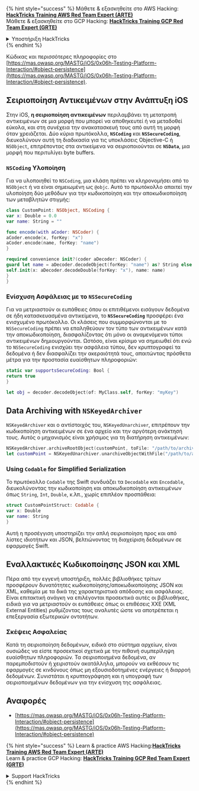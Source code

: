 {% hint style="success" %}
Μάθετε & εξασκηθείτε στο AWS Hacking:<img src="/.gitbook/assets/arte.png" alt="" data-size="line">[**HackTricks Training AWS Red Team Expert (ARTE)**](https://training.hacktricks.xyz/courses/arte)<img src="/.gitbook/assets/arte.png" alt="" data-size="line">\
Μάθετε & εξασκηθείτε στο GCP Hacking: <img src="/.gitbook/assets/grte.png" alt="" data-size="line">[**HackTricks Training GCP Red Team Expert (GRTE)**<img src="/.gitbook/assets/grte.png" alt="" data-size="line">](https://training.hacktricks.xyz/courses/grte)

<details>

<summary>Υποστήριξη HackTricks</summary>

* Ελέγξτε τα [**σχέδια συνδρομής**](https://github.com/sponsors/carlospolop)!
* **Εγγραφείτε στην** 💬 [**ομάδα Discord**](https://discord.gg/hRep4RUj7f) ή στην [**ομάδα telegram**](https://t.me/peass) ή **ακολουθήστε** μας στο **Twitter** 🐦 [**@hacktricks\_live**](https://twitter.com/hacktricks\_live)**.**
* **Μοιραστείτε κόλπα hacking υποβάλλοντας PRs στα** [**HackTricks**](https://github.com/carlospolop/hacktricks) και [**HackTricks Cloud**](https://github.com/carlospolop/hacktricks-cloud) github repos.

</details>
{% endhint %}

Κώδικας και περισσότερες πληροφορίες στο [https://mas.owasp.org/MASTG/iOS/0x06h-Testing-Platform-Interaction/#object-persistence](https://mas.owasp.org/MASTG/iOS/0x06h-Testing-Platform-Interaction/#object-persistence).

## Σειριοποίηση Αντικειμένων στην Ανάπτυξη iOS

Στην iOS, **η σειριοποίηση αντικειμένων** περιλαμβάνει τη μετατροπή αντικειμένων σε μια μορφή που μπορεί να αποθηκευτεί ή να μεταδοθεί εύκολα, και στη συνέχεια την ανακατασκευή τους από αυτή τη μορφή όταν χρειάζεται. Δύο κύρια πρωτόκολλα, **`NSCoding`** και **`NSSecureCoding`**, διευκολύνουν αυτή τη διαδικασία για τις υποκλάσεις Objective-C ή `NSObject`, επιτρέποντας στα αντικείμενα να σειριοποιούνται σε **`NSData`**, μια μορφή που περιτυλίγει byte buffers.

### **`NSCoding`** Υλοποίηση
Για να υλοποιηθεί το `NSCoding`, μια κλάση πρέπει να κληρονομήσει από το `NSObject` ή να είναι σημειωμένη ως `@objc`. Αυτό το πρωτόκολλο απαιτεί την υλοποίηση δύο μεθόδων για την κωδικοποίηση και την αποκωδικοποίηση των μεταβλητών στιγμής:
```swift
class CustomPoint: NSObject, NSCoding {
var x: Double = 0.0
var name: String = ""

func encode(with aCoder: NSCoder) {
aCoder.encode(x, forKey: "x")
aCoder.encode(name, forKey: "name")
}

required convenience init?(coder aDecoder: NSCoder) {
guard let name = aDecoder.decodeObject(forKey: "name") as? String else { return nil }
self.init(x: aDecoder.decodeDouble(forKey: "x"), name: name)
}
}
```
### **Ενίσχυση Ασφάλειας με το `NSSecureCoding`**
Για να μετριαστούν οι ευπάθειες όπου οι επιτιθέμενοι εισάγουν δεδομένα σε ήδη κατασκευασμένα αντικείμενα, το **`NSSecureCoding`** προσφέρει ένα ενισχυμένο πρωτόκολλο. Οι κλάσεις που συμμορφώνονται με το `NSSecureCoding` πρέπει να επαληθεύουν τον τύπο των αντικειμένων κατά την αποκωδικοποίηση, διασφαλίζοντας ότι μόνο οι αναμενόμενοι τύποι αντικειμένων δημιουργούνται. Ωστόσο, είναι κρίσιμο να σημειωθεί ότι ενώ το `NSSecureCoding` ενισχύει την ασφάλεια τύπου, δεν κρυπτογραφεί τα δεδομένα ή δεν διασφαλίζει την ακεραιότητά τους, απαιτώντας πρόσθετα μέτρα για την προστασία ευαίσθητων πληροφοριών:
```swift
static var supportsSecureCoding: Bool {
return true
}

let obj = decoder.decodeObject(of: MyClass.self, forKey: "myKey")
```
## Data Archiving with `NSKeyedArchiver`
`NSKeyedArchiver` και ο αντίστοιχός του, `NSKeyedUnarchiver`, επιτρέπουν την κωδικοποίηση αντικειμένων σε ένα αρχείο και την αργότερη ανάκτησή τους. Αυτός ο μηχανισμός είναι χρήσιμος για τη διατήρηση αντικειμένων:
```swift
NSKeyedArchiver.archiveRootObject(customPoint, toFile: "/path/to/archive")
let customPoint = NSKeyedUnarchiver.unarchiveObjectWithFile("/path/to/archive") as? CustomPoint
```
### Using `Codable` for Simplified Serialization
Το πρωτόκολλο `Codable` της Swift συνδυάζει τα `Decodable` και `Encodable`, διευκολύνοντας την κωδικοποίηση και αποκωδικοποίηση αντικειμένων όπως `String`, `Int`, `Double`, κ.λπ., χωρίς επιπλέον προσπάθεια:
```swift
struct CustomPointStruct: Codable {
var x: Double
var name: String
}
```
Αυτή η προσέγγιση υποστηρίζει την απλή σειριοποίηση προς και από λίστες ιδιοτήτων και JSON, βελτιώνοντας τη διαχείριση δεδομένων σε εφαρμογές Swift.

## Εναλλακτικές Κωδικοποίησης JSON και XML
Πέρα από την εγγενή υποστήριξη, πολλές βιβλιοθήκες τρίτων προσφέρουν δυνατότητες κωδικοποίησης/αποκωδικοποίησης JSON και XML, καθεμία με τα δικά της χαρακτηριστικά απόδοσης και ασφάλειας. Είναι επιτακτική ανάγκη να επιλέγονται προσεκτικά αυτές οι βιβλιοθήκες, ειδικά για να μετριαστούν οι ευπάθειες όπως οι επιθέσεις XXE (XML External Entities) ρυθμίζοντας τους αναλυτές ώστε να αποτρέπεται η επεξεργασία εξωτερικών οντοτήτων.

### Σκέψεις Ασφαλείας
Κατά τη σειριοποίηση δεδομένων, ειδικά στο σύστημα αρχείων, είναι ουσιώδες να είστε προσεκτικοί σχετικά με την πιθανή συμπερίληψη ευαίσθητων πληροφοριών. Τα σειριοποιημένα δεδομένα, αν παρεμποδιστούν ή χειριστούν ακατάλληλα, μπορούν να εκθέσουν τις εφαρμογές σε κινδύνους όπως μη εξουσιοδοτημένες ενέργειες ή διαρροή δεδομένων. Συνιστάται η κρυπτογράφηση και η υπογραφή των σειριοποιημένων δεδομένων για την ενίσχυση της ασφάλειας.

## Αναφορές
* [https://mas.owasp.org/MASTG/iOS/0x06h-Testing-Platform-Interaction/#object-persistence](https://mas.owasp.org/MASTG/iOS/0x06h-Testing-Platform-Interaction/#object-persistence)

{% hint style="success" %}
Learn & practice AWS Hacking:<img src="/.gitbook/assets/arte.png" alt="" data-size="line">[**HackTricks Training AWS Red Team Expert (ARTE)**](https://training.hacktricks.xyz/courses/arte)<img src="/.gitbook/assets/arte.png" alt="" data-size="line">\
Learn & practice GCP Hacking: <img src="/.gitbook/assets/grte.png" alt="" data-size="line">[**HackTricks Training GCP Red Team Expert (GRTE)**<img src="/.gitbook/assets/grte.png" alt="" data-size="line">](https://training.hacktricks.xyz/courses/grte)

<details>

<summary>Support HackTricks</summary>

* Check the [**subscription plans**](https://github.com/sponsors/carlospolop)!
* **Join the** 💬 [**Discord group**](https://discord.gg/hRep4RUj7f) or the [**telegram group**](https://t.me/peass) or **follow** us on **Twitter** 🐦 [**@hacktricks\_live**](https://twitter.com/hacktricks\_live)**.**
* **Share hacking tricks by submitting PRs to the** [**HackTricks**](https://github.com/carlospolop/hacktricks) and [**HackTricks Cloud**](https://github.com/carlospolop/hacktricks-cloud) github repos.

</details>
{% endhint %}
